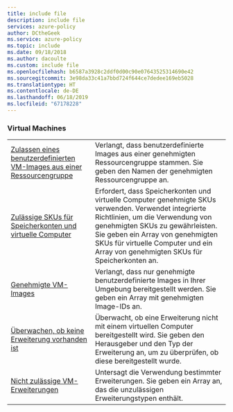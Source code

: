 ```yaml
---
title: include file
description: include file
services: azure-policy
author: DCtheGeek
ms.service: azure-policy
ms.topic: include
ms.date: 09/18/2018
ms.author: dacoulte
ms.custom: include file
ms.openlocfilehash: b6587a3928c2ddf0d00c90e07643525314690e42
ms.sourcegitcommit: 3e98da33c41a7bbd724f644ce7dedee169eb5028
ms.translationtype: HT
ms.contentlocale: de-DE
ms.lasthandoff: 06/18/2019
ms.locfileid: "67178228"
---
```

### <a name="virtual-machines"></a>Virtual Machines

|  |  |
|---------|---------|
| [Zulassen eines benutzerdefinierten VM-Images aus einer Ressourcengruppe](../articles/governance/policy/samples/allow-custom-vm-image.md) |  Verlangt, dass benutzerdefinierte Images aus einer genehmigten Ressourcengruppe stammen. Sie geben den Namen der genehmigten Ressourcengruppe an. |
| [Zulässige SKUs für Speicherkonten und virtuelle Computer](../articles/governance/policy/samples/allowed-skus-storage.md) | Erfordert, dass Speicherkonten und virtuelle Computer genehmigte SKUs verwenden. Verwendet integrierte Richtlinien, um die Verwendung von genehmigten SKUs zu gewährleisten. Sie geben ein Array von genehmigten SKUs für virtuelle Computer und ein Array von genehmigten SKUs für Speicherkonten an. |
| [Genehmigte VM-Images](../articles/governance/policy/samples/allowed-custom-images.md) | Verlangt, dass nur genehmigte benutzerdefinierte Images in Ihrer Umgebung bereitgestellt werden. Sie geben ein Array mit genehmigten Image-IDs an. |
| [Überwachen, ob keine Erweiterung vorhanden ist](../articles/governance/policy/samples/audit-extension-not-exist.md) | Überwacht, ob eine Erweiterung nicht mit einem virtuellen Computer bereitgestellt wird. Sie geben den Herausgeber und den Typ der Erweiterung an, um zu überprüfen, ob diese bereitgestellt wurde. |
| [Nicht zulässige VM-Erweiterungen](../articles/governance/policy/samples/not-allowed-vm-extension.md) | Untersagt die Verwendung bestimmter Erweiterungen. Sie geben ein Array an, das die unzulässigen Erweiterungstypen enthält. |